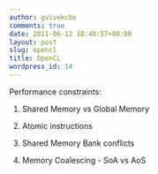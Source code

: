 ```yaml
---
author: gvivekcbe
comments: true
date: 2011-06-12 18:40:57+00:00
layout: post
slug: opencl
title: OpenCL
wordpress_id: 14
---
```


Performance constraints:



	
  1. Shared Memory vs Global Memory

	
  2. Atomic instructions

	
  3. Shared Memory Bank conflicts

	
  4. Memory Coalescing - SoA vs AoS


